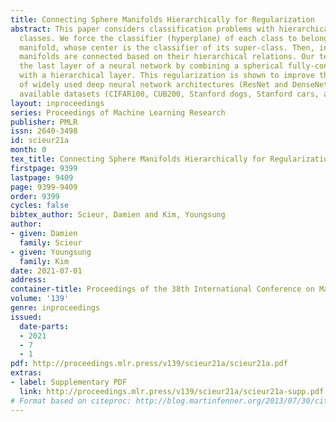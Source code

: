 ```yaml
---
title: Connecting Sphere Manifolds Hierarchically for Regularization
abstract: This paper considers classification problems with hierarchically organized
  classes. We force the classifier (hyperplane) of each class to belong to a sphere
  manifold, whose center is the classifier of its super-class. Then, individual sphere
  manifolds are connected based on their hierarchical relations. Our technique replaces
  the last layer of a neural network by combining a spherical fully-connected layer
  with a hierarchical layer. This regularization is shown to improve the performance
  of widely used deep neural network architectures (ResNet and DenseNet) on publicly
  available datasets (CIFAR100, CUB200, Stanford dogs, Stanford cars, and Tiny-ImageNet).
layout: inproceedings
series: Proceedings of Machine Learning Research
publisher: PMLR
issn: 2640-3498
id: scieur21a
month: 0
tex_title: Connecting Sphere Manifolds Hierarchically for Regularization
firstpage: 9399
lastpage: 9409
page: 9399-9409
order: 9399
cycles: false
bibtex_author: Scieur, Damien and Kim, Youngsung
author:
- given: Damien
  family: Scieur
- given: Youngsung
  family: Kim
date: 2021-07-01
address:
container-title: Proceedings of the 38th International Conference on Machine Learning
volume: '139'
genre: inproceedings
issued:
  date-parts:
  - 2021
  - 7
  - 1
pdf: http://proceedings.mlr.press/v139/scieur21a/scieur21a.pdf
extras:
- label: Supplementary PDF
  link: http://proceedings.mlr.press/v139/scieur21a/scieur21a-supp.pdf
# Format based on citeproc: http://blog.martinfenner.org/2013/07/30/citeproc-yaml-for-bibliographies/
---
```

